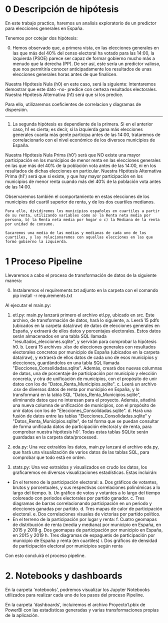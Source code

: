 # 0 Descripción de hipótesis

En este trabajo practico, haremos un analisis exploratorio de un predictor para elecciones generales en España.

Tenemos por cotejar dos hipótesis:

0) Hemos observado que, a primera vista, en las elecciones generales en las que más del 40% del censo electoral ha votado para las 14:00, la izquierda (PSOE) parece ser capaz de formar gobierno mucho más a menudo que la derecha (PP). De ser así, este sería un predictor valioso, que nos permitiría conocer anticipadamente los resultados de unas elecciones generales horas antes de que finalicen.

 Nuestra Hipótesis Nula (h0) en este caso, será la siguiente: Intentaremos demostrar que este dato -no- predice con certeza resultados electorales. Nuestra Hipótesis Alternativa (h1) será que si los predice.

   Para ello, utilizaremos coeficientes de correlacion y diagramas de dispersión.

-----------------------------------------------------------------------------------------------------------------------------------------
 
1) La segunda hipótesis es dependiente de la primera. Si en el anterior caso, h1 es cierta; es decir, si la izquierda gana más elecciones generales cuanta más gente participa antes de las 14:00, trataremos de correlacionarlo con el nivel económico de los diversos municipios de España.

 Nuestra Hipótesis Nula Prima (h0') será que NO existe una mayor participación en los municipios de menor renta en las elecciones generales en las que más del 40% de la población vota antes de las 14:00, ni en los resultados de dichas elecciones en particular. Nuestra Hipótesis Alternativa Prima (h1') será que si existe, y que hay mayor participación en los municipios de menor renta cuando más del 40% de la población vota antes de las 14:00.

 Observaremos también el comportamiento en estas elecciones de los municipios del cuartil superior de renta, y de los dos cuartiles medianos.

    Para ello, dividiremos los municipios españoles en cuartiles a partir de su renta, utilizando variables como a) la Renta neta media por persona, b) la Renta neta media por hogar o c) la Mediana de la renta por unidad de consumo.

    Sacaremos una media de las medias y medianas de cada uno de los cuartiles, y las relacionaremos con aquellas elecciones en las que formó gobierno la izquierda.

# 1 Proceso Pipeline

Llevaremos a cabo el proceso de transformación de datos de la siguiente manera:

0. Instalaremos el requirements.txt adjunto en la carpeta con el comando pip install -r requirements.txt

Al ejecutar el main.py:

1. etl.py: main.py lanzará primero el archivo etl.py, ubicado en src. Este archivo, de transformación de datos, hará lo siguiente,
   a. Leerá 15 pdfs (ubicados en la carpeta data/raw) de datos de elecciones generales en España, y extraerá de ellos datos y porcentajes electorales. Estos datos serán almacenados en una tabla SQL llamada "resultados_elecciones.sqlite", y servirán para comprobar la hipótesis h0.
   b. Leerá 15 archivos .xlsx de elecciones generales con resultados electorales concretos por municipio de España (ubicados en la carpeta data/raw), y extraerá de ellos datos de cada uno de esos municipios y elecciones, guardándolos en una tabla SQL llamada "Elecciones_Consolidadas.sqlite". Además, creará dos nuevas columnas de datos, una de porcentaje de participación por municipio y elección concreta, y otra de unificación de municipios, con el propósito de unir datos con los de "Datos_Renta_Municipios.sqlite".
   c. Leerá un archivo .csv de diversos datos de renta por municipio en España, y lo transformará en la tabla SQL "Datos_Renta_Municipios.sqlite", eliminando datos que no interesan para el proyecto. Además, añadirá una nueva columna de unificación de municipios, con el propósito de unir datos con los de "Elecciones_Consolidadas.sqlite".
   d. Hará una fusión de datos entre las tablas "Elecciones_Consolidadas.sqlite" y "Datos_Renta_Municipios.sqlite", de tal forma que se puedan consultar de forma unificada datos de participación electoral y de renta, para comprobar nuestra hipótesis h0'.
   Todas estas tablas SQLite serán guardadas en la carpeta data/processed.

2. eda.py: Una vez extraídos los datos, main.py lanzará el archivo eda.py, que hará una visualización de varios datos de las tablas SQL, para comprobar que todo está en orden.

3. stats.py: Una vez extraídos y visualizados en crudo los datos, los graficaremos en diversas visualizaciones estadísticas. Estas incluirán:
- En el terreno de la participación electoral:
   a. Dos gráficos de votantes, brutos y porcentuales, y sus respectivas correlaciones polinómicas a lo largo del tiempo.
   b. Un gráfico de votos y votantes a lo largo del tiempo coloreado con periodos electorales por partido ganador.
   c. Tres diagramas de barras correlacionando participación en un periodo y elecciones ganadas por partido.
   d. Tres mapas de calor de participación electoral.
   e. Dos correlaciones visuales de victorias por partido político.
- En el terreno de la participación por lugar y renta:
   f. Cuatro geomapas de distribución de renta (media y mediana) por municipio en España, en 2015 y 2019
   g. Dos geomapas de participación por municipio en España, en 2015 y 2019
   h. Tres diagramas de espaguetis de participación por municipio de España y renta (en cuartiles)
   i. Dos gráficos de densidad de participación electoral por municipios según renta

Con esto concluirá el proceso pipeline.

# 2. Notebooks y dashboards
En la carpeta 'notebooks', podremos visualizar los Jupyter Notebooks utilizados para realizar cada uno de los pasos del proceso Pipeline.

En la carpeta 'dashboards', incluiremos el archivo Proyecto1.pbix de PowerBI con las estadísticas generadas y varias transformaciones propias de la aplicación.
